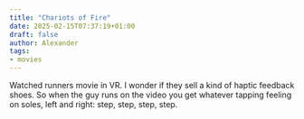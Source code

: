 ```yaml
---
title: "Chariots of Fire"
date: 2025-02-15T07:37:19+01:00
draft: false
author: Alexander
tags:
- movies
---
```


Watched runners movie in VR.
I wonder if they sell a kind of haptic feedback shoes.
So when the guy runs on the video you get whatever tapping feeling on soles, left and right:
step, step, step, step.
